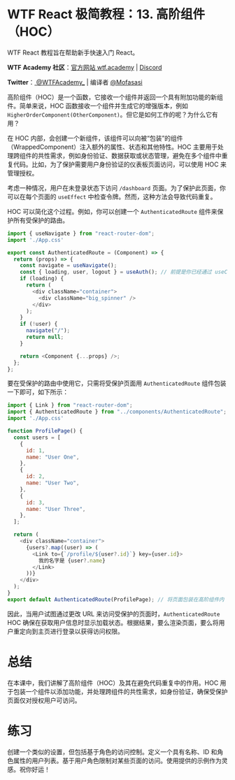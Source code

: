 # WTF React 极简教程：13. 高阶组件（HOC）

WTF React 教程旨在帮助新手快速入门 React。

**WTF Academy 社区**：[官方网站 wtf.academy](https://wtf.academy) | [Discord](https://discord.gg/5akcruXrsk)

**Twitter**：[ @WTFAcademy_](https://twitter.com/WTFAcademy_) | 编译者 [@Mofasasi](https://twitter.com/mofasasi)

高阶组件（HOC）是一个函数，它接收一个组件并返回一个具有附加功能的新组件。简单来说，HOC 函数接收一个组件并生成它的增强版本，例如 `HigherOrderComponent(OtherComponent)`。但它是如何工作的呢？为什么它有用？

在 HOC 内部，会创建一个新组件，该组件可以向被“包装”的组件（WrappedComponent）注入额外的属性、状态和其他特性。HOC 主要用于处理跨组件的共性需求，例如身份验证、数据获取或状态管理，避免在多个组件中重复代码。比如，为了保护需要用户身份验证的仪表板页面访问，可以使用 HOC 来管理授权。

考虑一种情况，用户在未登录状态下访问 `/dashboard` 页面。为了保护此页面，你可以在每个页面的 `useEffect` 中检查令牌。然而，这种方法会导致代码重复。

HOC 可以简化这个过程。例如，你可以创建一个 `AuthenticatedRoute` 组件来保护所有受保护的路由。

```javascript
import { useNavigate } from "react-router-dom";
import './App.css'

export const AuthenticatedRoute = (Component) => {
  return (props) => {
    const navigate = useNavigate();
    const { loading, user, logout } = useAuth(); // 前提是你已经通过 useContext 将这些存储在全局状态中
    if (loading) {
      return (
        <div className="container">
          <div className="big_spinner" />
        </div>
      );
    }
    if (!user) {
      navigate("/");
      return null;
    }

    return <Component {...props} />;
  };
};
```

要在受保护的路由中使用它，只需将受保护页面用 `AuthenticatedRoute` 组件包装一下即可，如下所示：

```javascript
import { Link } from "react-router-dom";
import { AuthenticatedRoute } from "../components/AuthenticatedRoute";
import './App.css'

function ProfilePage() {
  const users = [
    {
      id: 1,
      name: "User One",
    },
    {
      id: 2,
      name: "User Two",
    },
    {
      id: 3,
      name: "User Three",
    },
  ];

  return (
    <div className="container">
      {users?.map((user) => (
        <Link to={`/profile/${user?.id}`} key={user.id}>
          我的名字是 {user?.name}
        </Link>
      ))}
    </div>
  );
}
export default AuthenticatedRoute(ProfilePage); // 将页面包装在高阶组件内
```

因此，当用户试图通过更改 URL 来访问受保护的页面时，`AuthenticatedRoute` HOC 确保在获取用户信息时显示加载状态。根据结果，要么渲染页面，要么将用户重定向到主页进行登录以获得访问权限。

# 总结

在本课中，我们讲解了高阶组件（HOC）及其在避免代码重复中的作用。HOC 用于包装一个组件以添加功能，并处理跨组件的共性需求，如身份验证，确保受保护页面仅对授权用户可访问。

# 练习

创建一个类似的设置，但包括基于角色的访问控制。定义一个具有名称、ID 和角色属性的用户列表。基于用户角色限制对某些页面的访问。使用提供的示例作为灵感。祝你好运！
